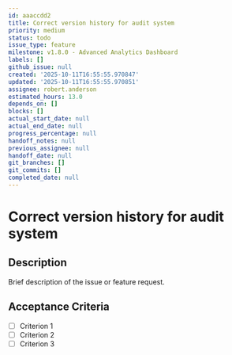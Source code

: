 ```yaml
---
id: aaaccdd2
title: Correct version history for audit system
priority: medium
status: todo
issue_type: feature
milestone: v1.8.0 - Advanced Analytics Dashboard
labels: []
github_issue: null
created: '2025-10-11T16:55:55.970847'
updated: '2025-10-11T16:55:55.970851'
assignee: robert.anderson
estimated_hours: 13.0
depends_on: []
blocks: []
actual_start_date: null
actual_end_date: null
progress_percentage: null
handoff_notes: null
previous_assignee: null
handoff_date: null
git_branches: []
git_commits: []
completed_date: null
---
```


# Correct version history for audit system

## Description

Brief description of the issue or feature request.

## Acceptance Criteria

- [ ] Criterion 1
- [ ] Criterion 2
- [ ] Criterion 3